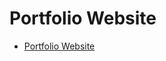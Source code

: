 # Portfolio Website

- [Portfolio Website](file:///Users/lisaallsopp/Documents/GitHub/portfolio/lisa-allsopp.local/index.html)